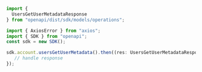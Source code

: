 <!-- Start SDK Example Usage -->
```typescript
import {
  UsersGetUserMetadataResponse
} from "openapi/dist/sdk/models/operations";

import { AxiosError } from "axios";
import { SDK } from "openapi";
const sdk = new SDK();

sdk.account.usersGetUserMetadata().then((res: UsersGetUserMetadataResponse | AxiosError) => {
   // handle response
});
```
<!-- End SDK Example Usage -->